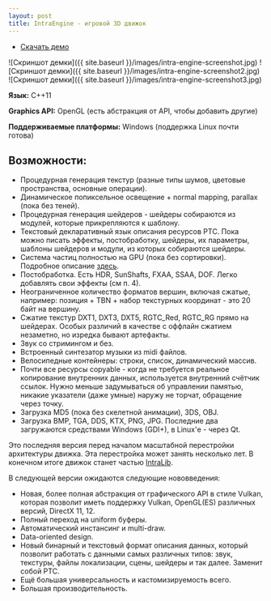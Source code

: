 ```yaml
---
layout: post
title: IntraEngine - игровой 3D движок
---
```


- [Скачать демо](https://drive.google.com/open?id=0B0wvbicW8OQIWklzRWphRlZPT1k)

![Скриншот демки]({{ site.baseurl }}/images/intra-engine-screenshot.jpg)
![Скриншот демки]({{ site.baseurl }}/images/intra-engine-screenshot2.jpg)
![Скриншот демки]({{ site.baseurl }}/images/intra-engine-screenshot3.jpg)

**Язык:** C++11

**Graphics API:** OpenGL (есть абстракция от API, чтобы добавить другие)

**Поддерживаемые платформы:** Windows (поддержка Linux почти готова)

## Возможности:
- Процедурная генерация текстур (разные типы шумов, цветовые пространства, основные операции).
- Динамическое попиксельное освещение + normal mapping, parallax (пока без теней).
- Процедурная генерация шейдеров - шейдеры собираются из модулей, которые прикрепляются к шаблону.
- Текстовый декларативный язык описания ресурсов PTC. Пока можно писать эффекты, постобработку, шейдеры, их параметры, шаблоны шейдеров и модули, из которых собираются шейдеры.
- Система частиц полностью на GPU (пока без сортировки). Подробное описание [здесь](../flying-particles).
- Постобработка. Есть HDR, SunShafts, FXAA, SSAA, DOF. Легко добавлять свои эффекты (см п. 4).
- Неограниченное количество форматов вершин, включая сжатые, например: позиция + TBN + набор текстурных координат - это 20 байт на вершину.
- Сжатие текстур DXT1, DXT3, DXT5, RGTC_Red, RGTC_RG прямо на шейдерах. Особых различий в качестве с оффлайн сжатием незаметно, но изредка бывают артефакты.
- Звук со стримингом и без.
- Встроенный синтезатор музыки из midi файлов.
- Велосипедные контейнеры: строки, список, динамический массив.
- Почти все ресурсы copyable - когда не требуется реальное копирование внутренних данных, используется внутренний счётчик ссылок. Нужно меньше задумываться об управлении памятью, никакие указатели (даже умные) наружу не торчат, обращение через точку.
- Загрузка MD5 (пока без скелетной анимации), 3DS, OBJ.
- Загрузка BMP, TGA, DDS, KTX, PNG, JPG. Последние два загружаются средствами Windows (GDI+), в Linux'е - через Qt.

 Это последняя версия перед началом масштабной перестройки архитектуры движка. Эта перестройка может занять несколько лет. В конечном итоге движок станет частью [IntraLib](../intra-lib).

В следующей версии ожидаются следующие нововведения:
- Новая, более полная абстракция от графического API в стиле Vulkan, которая позволит иметь поддержку Vulkan, OpenGL(ES) различных версий, DirectX 11, 12.
- Полный переход на uniform буферы.
- Автоматический инстансинг и multi-draw.
- Data-oriented design.
- Новый бинарный и текстовый формат описания данных, который позволит работать с данными самых различных типов: звук, текстуры, файлы локализации, сцены, шейдеры и так далее. Заменит собой PTC.
- Ещё большая универсальность и кастомизируемость всего.
- Б<i>о</i>льшая производительность.
